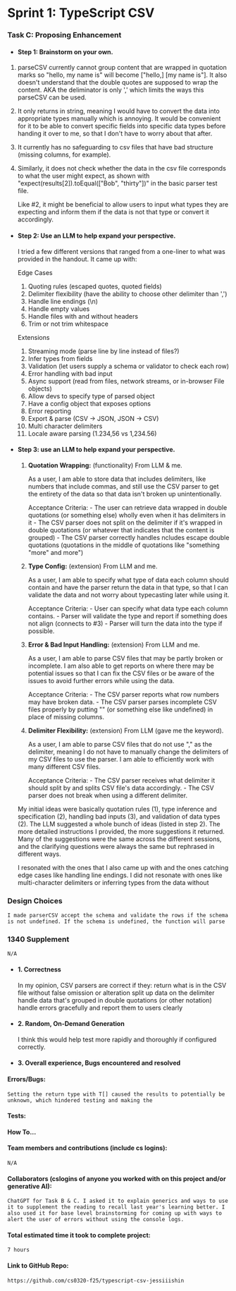 # Sprint 1: TypeScript CSV

### Task C: Proposing Enhancement

- #### Step 1: Brainstorm on your own.
1. parseCSV currently cannot group content that are wrapped in quotation marks
    so "hello, my name is" will become ["hello,] [my name is"]. It also doesn't understand
    that the double quotes are supposed to wrap the content. AKA the deliminator is only 
    ',' which limits the ways this parseCSV can be used.

2. It only returns in string, meaning I would have to convert the data into appropriate
    types manually which is annoying. It would be convenient for it to be able to convert
    specific fields into specific data types before handing it over to me, so that I don't
    have to worry about that after.

3. It currently has no safeguarding to csv files that have bad structure (missing columns,
    for example).

4. Similarly, it does not check whether the data in the csv file corresponds to what the
    user might expect, as shown with "expect(results[2]).toEqual(["Bob", "thirty"])" in 
    the basic parser test file.

    Like #2, it might be beneficial to allow users to input what types they are expecting
    and inform them if the data is not that type or convert it accordingly.

- #### Step 2: Use an LLM to help expand your perspective.

    I tried a few different versions that ranged from a one-liner to what was provided in the handout.
    It came up with:

    Edge Cases
    1. Quoting rules (escaped quotes, quoted fields)
    2. Delimiter flexibility (have the ability to choose other delimiter than ',')
    3. Handle line endings (\n)
    4. Handle empty values
    5. Handle files with and without headers
    6. Trim or not trim whitespace

    Extensions
    1. Streaming mode (parse line by line instead of files?)
    2. Infer types from fields
    3. Validation (let users supply a schema or validator to check each row)
    4. Error handling with bad input
    5. Async support (read from files, network streams, or in-browser File objects)
    6. Allow devs to specify type of parsed object
    7. Have a config object that exposes options
    8. Error reporting
    9. Export & parse (CSV -> JSON, JSON -> CSV)
    10. Multi character delimiters
    11. Locale aware parsing (1.234,56 vs 1,234.56)

- #### Step 3: use an LLM to help expand your perspective.

    1. **Quotation Wrapping:** (functionality)
        From LLM & me.

        As a user, I am able to store data that includes delimiters, like numbers that include commas, and still use the CSV parser to get the entirety of the data so that data isn't broken up unintentionally.
        
        Acceptance Criteria:
            - The user can retrieve data wrapped in double quotations (or something else) wholly even when it has delimiters in it
            - The CSV parser does not split on the delimiter if it's wrapped in double quotations (or whatever that indicates that the content is grouped)
            - The CSV parser correctly handles ncludes escape double quotations (quotations in the middle of quotations like "something "more" and more")
    
    2. **Type Config:** (extension)
        From LLM and me.
        
        As a user, I am able to specify what type of data each column should contain and have the parser return the data in that type, so that I can validate the data and not worry about typecasting later while using it.

        Acceptance Criteria:
            - User can specify what data type each column contains.
            - Parser will validate the type and report if something does not align (connects to #3)
            - Parser will turn the data into the type if possible.

    3. **Error & Bad Input Handling:** (extension)
        From LLM and me.
        
        As a user, I am able to parse CSV files that may be partly broken or incomplete. I am also able to get reports on where there may be potential issues so that I can fix the CSV files or be aware of the issues to avoid further errors while using the data.

        Acceptance Criteria:
            - The CSV parser reports what row numbers may have broken data.
            - The CSV parser parses incomplete CSV files properly by putting "" (or something else like undefined) in place of missing columns.

    4. **Delimiter Flexibility:** (extension)
        From LLM (gave me the keyword).

        As a user, I am able to parse CSV files that do not use "," as the delimiter, meaning I do not have to manually change the delimiters of my CSV files to use the parser. I am able to efficiently work with many different CSV files. 

        Acceptance Criteria:
            - The CSV parser receives what delimiter it should split by and splits CSV file's data accordingly.
            - The CSV parser does not break when using a different delimiter.

    My initial ideas were basically quotation rules (1), type inference and specification (2), handling bad inputs (3), and validation of data types (2). The LLM suggested a whole bunch of ideas (listed in step 2). The more detailed instructions I provided, the more suggestions it returned. Many of the suggestions were the same across the different sessions, and the clarifying questions were always the same but rephrased in different ways.

    I resonated with the ones that I also came up with and the ones catching edge cases like handling line endings. I did not resonate with ones like multi-character delimiters or inferring types from the data without 

### Design Choices
    I made parserCSV accept the schema and validate the rows if the schema is not undefined. If the schema is undefined, the function will parse 

### 1340 Supplement
    N/A

- #### 1. Correctness
    In my opinion, CSV parsers are correct if they:
        return what is in the CSV file without false omission or alteration
        split up data on the delimiter
        handle data that's grouped in double quotations (or other notation)
        handle errors gracefully and report them to users clearly
        
- #### 2. Random, On-Demand Generation
    I think this would help test more rapidly and thoroughly if configured correctly. 

- #### 3. Overall experience, Bugs encountered and resolved
#### Errors/Bugs:
    Setting the return type with T[] caused the results to potentially be unknown, which hindered testing and making the 
#### Tests:
#### How To…

#### Team members and contributions (include cs logins):
    N/A
#### Collaborators (cslogins of anyone you worked with on this project and/or generative AI):
    ChatGPT for Task B & C. I asked it to explain generics and ways to use it to supplement the reading to recall last year's learning better. I also used it for base level brainstorming for coming up with ways to alert the user of errors without using the console logs.

#### Total estimated time it took to complete project:
    7 hours
#### Link to GitHub Repo:  
    https://github.com/cs0320-f25/typescript-csv-jessiiishin
